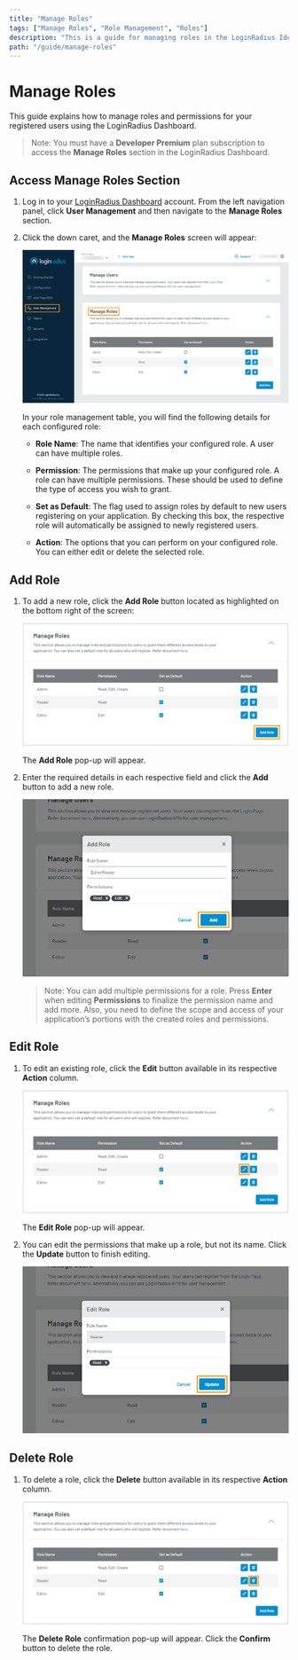 ```yaml
---
title: "Manage Roles"
tags: ["Manage Roles", "Role Management", "Roles"]
description: "This is a guide for managing roles in the LoginRadius Identity Platform."
path: "/guide/manage-roles"
---
```


# Manage Roles

This guide explains how to manage roles and permissions for your registered users using the LoginRadius Dashboard.

> Note: You must have a **Developer Premium** plan subscription to access the **Manage Roles** section in the LoginRadius Dashboard.


## Access Manage Roles Section

1. Log in to your [LoginRadius Dashboard](https://dashboard.loginradius.com/dashboard) account. From the left navigation panel, click **User Management** and then navigate to the **Manage Roles** section.

2. Click the down caret, and the **Manage Roles** screen will appear:

   ![alt_text](../../assets/blog-common/manage-roles.png "image_tooltip")

   In your role management table, you will find the following details for each configured role:

   * **Role Name**: The name that identifies your configured role. A user can have multiple roles.

   * **Permission**: The permissions that make up your configured role. A role can have multiple permissions. These should be used to define the type of access you wish to grant.

   * **Set as Default**: The flag used to assign roles by default to new users registering on your application. By checking this box, the respective role will automatically be assigned to newly registered users.

   * **Action**: The options that you can perform on your configured role. You can either edit or delete the selected role.

## Add Role

1. To add a new role, click the **Add Role** button located as highlighted on the bottom right of the screen:

   ![alt_text](images/add-role-button.png "image_tooltip")

   The **Add Role** pop-up will appear.

2. Enter the required details in each respective field and click the **Add** button to add a new role.

   ![alt_text](images/add-role-popup.png "image_tooltip")

   > Note: You can add multiple permissions for a role. Press **Enter** when editing **Permissions** to finalize the permission name and add more. Also, you need to define the scope and access of your application’s portions with the created roles and permissions.

## Edit Role

1. To edit an existing role, click the **Edit** button available in its respective **Action** column.

   ![alt_text](images/edit-role-button.png "image_tooltip")

   The **Edit Role** pop-up will appear.

2. You can edit the permissions that make up a role, but not its name. Click the **Update** button to finish editing.

   ![alt_text](images/edit-role-popup.png "image_tooltip")

## Delete Role

1. To delete a role, click the **Delete** button available in its respective **Action** column.

   ![alt_text](images/delete-role-button.png "image_tooltip")

   The **Delete Role** confirmation pop-up will appear. Click the **Confirm** button to delete the role.
